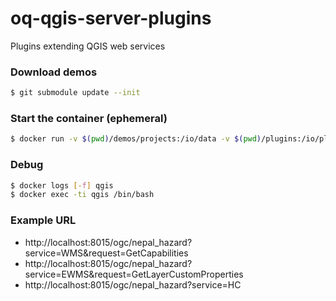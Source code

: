 # oq-qgis-server-plugins

Plugins extending QGIS web services

### Download demos

```bash
$ git submodule update --init
```

### Start the container (ephemeral)

```bash
$ docker run -v $(pwd)/demos/projects:/io/data -v $(pwd)/plugins:/io/plugins --name qgis --rm -ti -p 8015:80 openquake/qgis-server:stable
```

### Debug

```bash
$ docker logs [-f] qgis
$ docker exec -ti qgis /bin/bash
```

### Example URL

- http://localhost:8015/ogc/nepal_hazard?service=WMS&request=GetCapabilities
- http://localhost:8015/ogc/nepal_hazard?service=EWMS&request=GetLayerCustomProperties
- http://localhost:8015/ogc/nepal_hazard?service=HC
